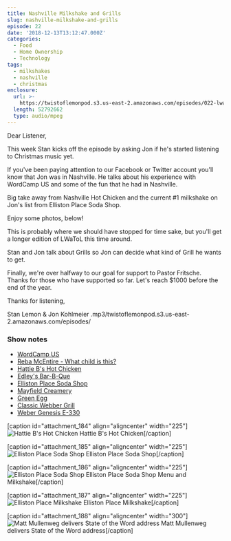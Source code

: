 ```yaml
---
title: Nashville Milkshake and Grills
slug: nashville-milkshake-and-grills
episode: 22
date: '2018-12-13T13:12:47.000Z'
categories:
  - Food
  - Home Ownership
  - Technology
tags:
  - milkshakes
  - nashville
  - christmas
enclosure:
  url: >-
    https://twistoflemonpod.s3.us-east-2.amazonaws.com/episodes/022-lwatol-20181213.mp3 
  length: 52792662
  type: audio/mpeg
---
```


Dear Listener,

This week Stan kicks off the episode by asking Jon if he's started listening to Christmas music yet.

If you've been paying attention to our Facebook or Twitter account you'll know that Jon was in Nashville. He talks about his experience with WordCamp US and some of the fun that he had in Nashville.

Big take away from Nashville Hot Chicken and the current #1 milkshake on Jon's list from Elliston Place Soda Shop.

Enjoy some photos, below!

This is probably where we should have stopped for time sake, but you'll get a longer edition of LWaToL this time around.

Stan and Jon talk about Grills so Jon can decide what kind of Grill he wants to get.

Finally, we're over halfway to our goal for support to Pastor Fritsche. Thanks for those who have supported so far. Let's reach $1000 before the end of the year.

Thanks for listening,

Stan Lemon & Jon Kohlmeier
.mp3/twistoflemonpod.s3.us-east-2.amazonaws.com/episodes/
### Show notes

- [WordCamp US](https://2018.us.wordcamp.org)
- [Reba McEntire - What child is this?](https://youtu.be/GnAX6nvG6yg)
- [Hattie B's Hot Chicken](https://hattieb.com)
- [Edley's Bar-B-Que](https://www.edleysbbq.com)
- [Elliston Place Soda Shop](http://www.ellistonplacesodashop.com)
- [Mayfield Creamery](https://mayfieldcreamery.com)
- [Green Egg](https://biggreenegg.com)
- [Classic Webber Grill](https://amzn.to/2Ld99Td)
- [Weber Genesis E-330](https://amzn.to/2UKdf9R)

\[caption id="attachment_184" align="aligncenter" width="225"\]![Hattie B's Hot Chicken](./hattie-bs.jpg) Hattie B's Hot Chicken\[/caption\]

\[caption id="attachment_185" align="aligncenter" width="225"\]![Elliston Place Soda Shop](./elliston-place.jpg) Elliston Place Soda Shop\[/caption\]

\[caption id="attachment_186" align="aligncenter" width="225"\]![Elliston Place Soda Shop](./elliston-place-milkshake.jpg) Elliston Place Soda Shop Menu and Milkshake\[/caption\]

\[caption id="attachment_187" align="aligncenter" width="225"\]![Elliston Place Milkshake](./milkshake.jpg) Elliston Place Milkshake\[/caption\]

\[caption id="attachment_188" align="aligncenter" width="300"\]![Matt Mullenweg delivers State of the Word address](./wordcamp.jpg) Matt Mullenweg delivers State of the Word address\[/caption\]
